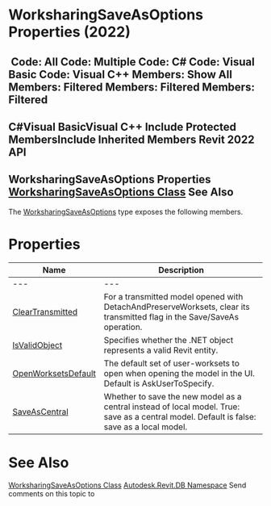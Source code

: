 # WorksharingSaveAsOptions Properties (2022)

﻿
 Code: All Code: Multiple Code: C# Code: Visual Basic Code: Visual C++  Members: Show All Members: Filtered Members: Filtered Members: Filtered   
---  
C#Visual BasicVisual C++
Include Protected MembersInclude Inherited Members
Revit 2022 API  
---  
WorksharingSaveAsOptions Properties  
[WorksharingSaveAsOptions Class](b213ac5b-8453-abb7-9853-4861ce8b189f.md "WorksharingSaveAsOptions Class") See Also  
---  
The [WorksharingSaveAsOptions](b213ac5b-8453-abb7-9853-4861ce8b189f.md "WorksharingSaveAsOptions Class") type exposes the following members.
# Properties
| Name | Description |
| --- | --- |
| --- | --- | --- |
| [ClearTransmitted](0289f8a9-1156-868f-6fcc-5ccf7c38fb23.md "ClearTransmitted Property") | For a transmitted model opened with DetachAndPreserveWorksets, clear its transmitted flag in the Save/SaveAs operation. |
| [IsValidObject](984194d4-ac5b-2b32-9c27-5b31c8956b7e.md "IsValidObject Property") | Specifies whether the .NET object represents a valid Revit entity. |
| [OpenWorksetsDefault](a22a67ee-b8ad-68d4-e055-6dcf69443c0a.md "OpenWorksetsDefault Property") | The default set of user-worksets to open when opening the model in the UI. Default is AskUserToSpecify. |
| [SaveAsCentral](f0b5d969-3e86-b433-e2f8-a01292738c85.md "SaveAsCentral Property") | Whether to save the new model as a central instead of local model. True: save as a central model. Default is false: save as a local model. |

# See Also
[WorksharingSaveAsOptions Class](b213ac5b-8453-abb7-9853-4861ce8b189f.md "WorksharingSaveAsOptions Class")
[Autodesk.Revit.DB Namespace](87546ba7-461b-c646-cbb1-2cb8f5bff8b2.md "Autodesk.Revit.DB Namespace")
Send comments on this topic to 